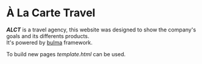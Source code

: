 # À La Carte Travel

***ALCT*** is a travel agency, this website was designed to show the company's goals and its differents products.	
It's powered by [bulma](https://bulma.io) framework.

To build new pages *template.html* can be used.
